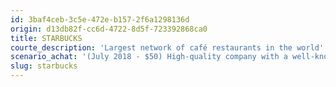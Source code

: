 ```yaml
---
id: 3baf4ceb-3c5e-472e-b157-2f6a1298136d
origin: d13db82f-cc6d-4722-8d5f-723392868ca0
title: STARBUCKS
courte_description: 'Largest network of café restaurants in the world'
scenario_achat: '(July 2018 - $50) High-quality company with a well-known brand around the world. Valuation has been recently reduced due to slower growth. We believe that the long-term growth potential is very attractive China. We also believe that the company has reached a certain state of maturity that will translate in the return of more capital to its shareholders through dividends and share buybacks. Growth potential in electronic offering. Good financial health. Deserves a premium to the market P/E.'
slug: starbucks
---
```

